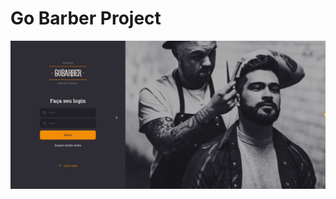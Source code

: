 # Go Barber Project






<img 
  alt="modal" 
  width="1000px" 
  src="https://github.com/eugenioarantes/GoBarber-ReactProject/blob/master/src/assets/login-gobarber.gif" 
/>
